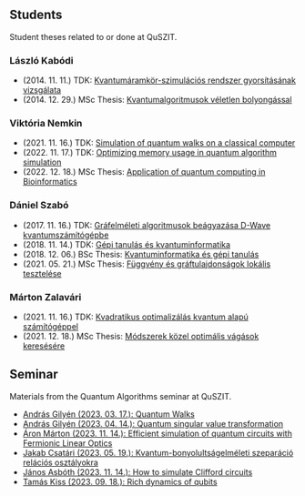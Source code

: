 ## Students

Student theses related to or done at QuSZIT.

### László Kabódi

- (2014\. 11\. 11\.) TDK: [Kvantumáramkör-szimulációs rendszer gyorsításának vizsgálata](/students/laszlo-kabodi-2014-11-11-tdk-kvantumaramkor-szimulacios-rendszer-gyorsitasanak-vizsgalata.pdf)
- (2014\. 12\. 29\.) MSc Thesis: [Kvantumalgoritmusok véletlen bolyongással](/students/laszlo-kabodi-2014-12-29-msc-thesis-kvantumalgoritmusok-veletlen-bolyongassal.pdf)

### Viktória Nemkin

- (2021\. 11\. 16\.) TDK: [Simulation of quantum walks on a classical computer](/students/viktoria-nemkin-2021-11-16-tdk-simulation-of-quantum-walks-on-a-classical-computer.pdf)
- (2022\. 11\. 17\.) TDK: [Optimizing memory usage in quantum algorithm simulation](/students/viktoria-nemkin-2022-11-17-tdk-optimizing-memory-usage-in-quantum-algorithm-simulation.pdf)
- (2022\. 12\. 18\.) MSc Thesis: [Application of quantum computing in Bioinformatics](/students/viktoria-nemkin-2022-12-18-msc-thesis-application-of-quantum-computing-in-bioinformatics.pdf)

### Dániel Szabó

- (2017\. 11\. 16\.) TDK: [Gráfelméleti algoritmusok beágyazása D-Wave kvantumszámítógépbe](/students/daniel-szabo-2017-11-16-tdk-grafelmeleti-algoritmusok-beagyazasa-dwave-kvantumszamitogepbe.pdf)
- (2018\. 11\. 14\.) TDK: [Gépi tanulás és kvantuminformatika](/students/daniel-szabo-2018-11-14-tdk-gepi-tanulas-es-kvantuminformatika.pdf)
- (2018\. 12\. 06\.) BSc Thesis: [Kvantuminformatika és gépi tanulás](/students/daniel-szabo-2018-12-06-bsc-thesis-kvantuminformatika-es-gepi-tanulas.pdf)
- (2021\. 05\. 21\.) MSc Thesis: [Függvény és gráftulajdonságok lokális tesztelése](/students/daniel-szabo-2021-05-21-msc-thesis-fuggveny-es-graftulajdonsagok-lokalis-tesztelese.pdf)

### Márton Zalavári

- (2021\. 11\. 16\.) TDK: [Kvadratikus optimalizálás kvantum alapú számítógéppel](/students/marton-zalavari-2021-11-16-tdk-kvadratikus-optimalizalas-kvantum-alapu-szamitogeppel.pdf)
- (2021\. 12\. 18\.) MSc Thesis: [Módszerek közel optimális vágások keresésére](/students/marton-zalavari-2021-12-18-msc-thesis-modszerek-kozel-optimalis-vagasok-keresesere.pdf)

## Seminar

Materials from the Quantum Algorithms seminar at QuSZIT.

- [András Gilyén (2023. 03. 17.): Quantum Walks](/seminar/andras-gilyen-2023-03-17-seminar-quantum-walks.pdf)
- [András Gilyén (2023. 04. 14.): Quantum singular value transformation](/seminar/andras-gilyen-2023-04-14-seminar-quantum-singular-value-transformation.pdf)
- [Áron Márton (2023. 11. 14.): Efficient simulation of quantum circuits with Fermionic Linear Optics](/seminar/aron-marton-2023-11-14-seminar-efficient-simulation-of-quantum-circuits-with-fermionic-linear-optics.pdf)
- [Jakab Csatári (2023. 05. 19.): Kvantum-bonyolultságelméleti szeparáció relációs osztályokra](/seminar/jakab-csatari-2023-05-19-seminar-kvantum-bonyolultsagelmeleti-szeparacio-relacios-osztalyokra.pdf)
- [János Asbóth (2023. 11. 14.): How to simulate Clifford circuits](/seminar/janos-asboth-2023-11-14-seminar-clifford-szimulator.pdf)
- [Tamás Kiss (2023. 09. 18.): Rich dynamics of qubits](/seminar/tamas-kiss-2023-09-18-seminar-rich-dynamics-of-qubits.pdf)
